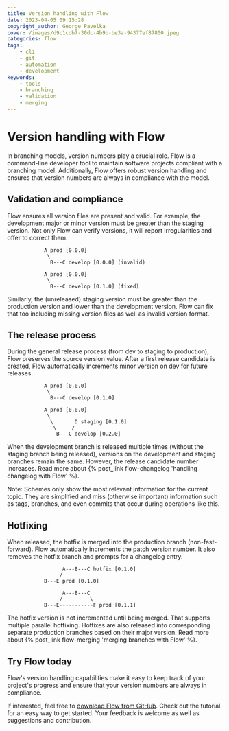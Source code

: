 ```yaml
---
title: Version handling with Flow
date: 2023-04-05 09:15:28
copyright_author: George Pavelka
cover: /images/d9c1cdb7-30dc-4b9b-be3a-94377ef87800.jpeg
categories: flow
tags:
    - cli
    - git
    - automation
    - development
keywords:
    - tools
    - branching
    - validation
    - merging
---
```


# Version handling with Flow

In branching models, version numbers play a crucial role. Flow is a command-line developer tool to maintain software projects compliant with a branching model. Additionally, Flow offers robust version handling and ensures that version numbers are always in compliance with the model.

## Validation and compliance

Flow ensures all version files are present and valid. For example, the development major or minor version must be greater than the staging version. Not only Flow can verify versions, it will report irregularities and offer to correct them.


``` plaintext Before
            A prod [0.0.0]
             \
              B---C develop [0.0.0] (invalid)
```

``` plaintext After
            A prod [0.0.0]
             \
              B---C develop [0.1.0] (fixed)
```

Similarly, the (unreleased) staging version must be greater than the production version and lower than the development version. Flow can fix that too including missing version files as well as invalid version format.

## The release process

During the general release process (from dev to staging to production), Flow preserves the source version value. After a first release candidate is created, Flow automatically increments minor version on dev for future releases.

``` plaintext Before
            A prod [0.0.0]
             \
              B---C develop [0.1.0]
```

``` plaintext After
            A prod [0.0.0]
             \
              \       D staging [0.1.0]
               \     /
                B---C develop [0.2.0]
```

When the development branch is released multiple times (without the staging branch being released), versions on the development and staging branches remain the same. However, the release candidate number increases. Read more about {% post_link flow-changelog 'handling changelog with Flow' %}.

Note: Schemes only show the most relevant information for the current topic. They are simplified and miss (otherwise important) information such as tags, branches, and even commits that occur during operations like this.

## Hotfixing

When released, the hotfix is merged into the production branch (non-fast-forward). Flow automatically increments the patch version number. It also removes the hotfix branch and prompts for a changelog entry.

``` plaintext Before
                  A---B---C hotfix [0.1.0]
                 /
            D---E prod [0.1.0]
```

``` plaintext After
                  A---B---C
                 /         \
            D---E-----------F prod [0.1.1]
```

The hotfix version is not incremented until being merged. That supports multiple parallel hotfixing. Hotfixes are also released into corresponding separate production branches based on their major version. Read more about {% post_link flow-merging 'merging branches with Flow' %}.

## Try Flow today

Flow's version handling capabilities make it easy to keep track of your project's progress and ensure that your version numbers are always in compliance.

If interested, feel free to [download Flow from GitHub](https://github.com/internetguru/flow). Check out the tutorial for an easy way to get started. Your feedback is welcome as well as suggestions and contribution.

